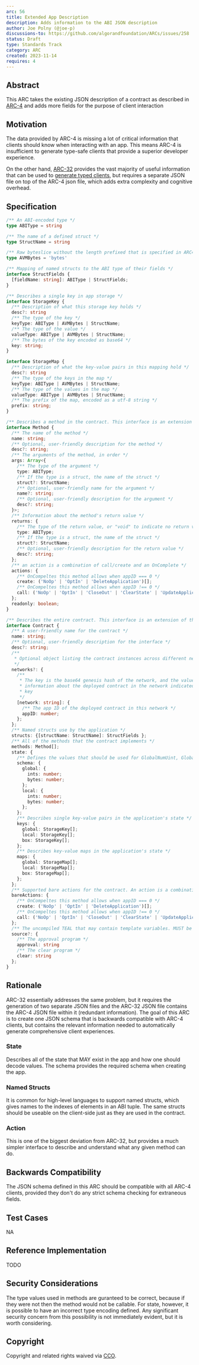 ```yaml
---
arc: 56
title: Extended App Description
description: Adds information to the ABI JSON description
author: Joe Polny (@joe-p)
discussions-to: https://github.com/algorandfoundation/ARCs/issues/258
status: Draft
type: Standards Track
category: ARC
created: 2023-11-14
requires: 4
---
```



## Abstract
This ARC takes the existing JSON description of a contract as described in [ARC-4](./arc-0004.md) and adds more fields for the purpose of client interaction

## Motivation
The data provided by ARC-4 is missing a lot of critical information that clients should know when interacting with an app. This means ARC-4 is insufficient to generate type-safe clients that provide a superior developer experience.

On the other hand, [ARC-32](./arc-0032.md) provides the vast majority of useful information that can be used to <a href="https://github.com/algorandfoundation/algokit-cli/blob/main/docs/features/generate.md#1-typed-clients">generate typed clients</a>, but requires a separate JSON file on top of the ARC-4 json file, which adds extra complexity and cognitive overhead.

## Specification
```ts
/** An ABI-encoded type */
type ABIType = string

/** The name of a defined struct */
type StructName = string

/** Raw byteslice without the length prefixed that is specified in ARC4 */
type AVMBytes = 'bytes'

/** Mapping of named structs to the ABI type of their fields */
interface StructFields {
  [fieldName: string]: ABIType | StructFields;
}

/** Describes a single key in app storage */
interface StorageKey {
  /** Description of what this storage key holds */
  desc?: string
  /** The type of the key */
  keyType: ABIType | AVMBytes | StructName;
  /** The type of the value */
  valueType: ABIType | AVMBytes | StructName;
  /** The bytes of the key encoded as base64 */
  key: string;
}

interface StorageMap {
  /** Description of what the key-value pairs in this mapping hold */
  desc?: string
  /** The type of the keys in the map */
  keyType: ABIType | AVMBytes | StructName;
  /** The type of the values in the map */
  valueType: ABIType | AVMBytes | StructName;
  /** The prefix of the map, encoded as a utf-8 string */
  prefix: string;
}

/** Describes a method in the contract. This interface is an extension of the interface described in ARC4 */
interface Method {
  /** The name of the method */
  name: string;
  /** Optional, user-friendly description for the method */
  desc?: string;
  /** The arguments of the method, in order */
  args: Array<{
    /** The type of the argument */
    type: ABIType;
    /** If the type is a struct, the name of the struct */
    struct?: StructName;
    /** Optional, user-friendly name for the argument */
    name?: string;
    /** Optional, user-friendly description for the argument */
    desc?: string;
  }>;
  /** Information about the method's return value */
  returns: {
    /** The type of the return value, or "void" to indicate no return value. */
    type: ABIType;
    /** If the type is a struct, the name of the struct */
    struct?: StructName;
    /** Optional, user-friendly description for the return value */
    desc?: string;
  };
  /** an action is a combination of call/create and an OnComplete */
  actions: {
    /** OnCompeltes this method allows when appID === 0 */
    create: ('NoOp' | 'OptIn' | 'DeleteApplication')[];
    /** OnCompeltes this method allows when appID !== 0 */
    call: ('NoOp' | 'OptIn' | 'CloseOut' | 'ClearState' | 'UpdateApplication' | 'DeleteApplication')[];
  };
  readonly: boolean;
}

/** Describes the entire contract. This interface is an extension of the interface described in ARC4 */
interface Contract {
  /** A user-friendly name for the contract */
  name: string;
  /** Optional, user-friendly description for the interface */
  desc?: string;
  /**
   * Optional object listing the contract instances across different networks
   */
  networks?: {
    /**
     * The key is the base64 genesis hash of the network, and the value contains
     * information about the deployed contract in the network indicated by the
     * key
     */
    [network: string]: {
      /** The app ID of the deployed contract in this network */
      appID: number;
    };
  };
  /** Named structs use by the application */
  structs: {[structName: StructName]: StructFields };
  /** All of the methods that the contract implements */
  methods: Method[];
  state: {
    /** Defines the values that should be used for GlobalNumUint, GlobalNumByteSlice, LocalNumUint, and LocalNumByteSlice when creating the application  */
    schema: {
      global: {
        ints: number;
        bytes: number;
      };
      local: {
        ints: number;
        bytes: number;
      };
    };
    /** Describes single key-value pairs in the application's state */
    keys: {
      global: StorageKey[];
      local: StorageKey[];
      box: StorageKey[];
    };
    /** Describes key-value maps in the application's state */
    maps: {
      global: StorageMap[];
      local: StorageMap[];
      box: StorageMap[];
    };
  };
  /** Supported bare actions for the contract. An action is a combination of call/create and an OnComplete */
  bareActions: {
    /** OnCompeltes this method allows when appID === 0 */
    create: ('NoOp' | 'OptIn' | 'DeleteApplication')[];
    /** OnCompeltes this method allows when appID !== 0 */
    call: ('NoOp' | 'OptIn' | 'CloseOut' | 'ClearState' | 'UpdateApplication' | 'DeleteApplication')[];
  };
  /** The uncompiled TEAL that may contain template variables. MUST be omitted if included as part of ARC23, but otherwise MUST be defined. */
  source?: {
    /** The approval program */
    approval: string
    /** The clear program */
    clear: string
  };
}
```

## Rationale
ARC-32 essentially addresses the same problem, but it requires the generation of two separate JSON files and the ARC-32 JSON file contains the ARC-4 JSON file within it (redundant information). The goal of this ARC is to create one JSON schema that is backwards compatible with ARC-4 clients, but contains the relevant information needed to automatically generate comprehensive client experiences.

### State

Describes all of the state that MAY exist in the app and how one should decode values. The schema provides the required schema when creating the app. 

### Named Structs

It is common for high-level languages to support named structs, which gives names to the indexes of elements in an ABI tuple. The same structs should be useable on the client-side just as they are used in the contract.

### Action

This is one of the biggest deviation from ARC-32, but provides a much simpler interface to describe and understand what any given method can do. 

## Backwards Compatibility
The JSON schema defined in this ARC should be compatible with all ARC-4 clients, provided they don't do any strict schema checking for extraneous fields.

## Test Cases
NA

## Reference Implementation
TODO

## Security Considerations
The type values used in methods are guranteed to be correct, because if they were not then the method would not be callable. For state, however, it is possible to have an incorrect type encoding defined. Any significant security concern from this possibility is not immediately evident, but it is worth considering.  

## Copyright
Copyright and related rights waived via <a href="https://creativecommons.org/publicdomain/zero/1.0/">CCO</a>.

